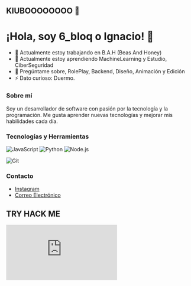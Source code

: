 ## KIUBOOOOOOOO 👋
# ¡Hola, soy 6_bloq o Ignacio! 👋

- 🔭 Actualmente estoy trabajando en B.A.H (Beas And Honey)
- 🌱 Actualmente estoy aprendiendo MachineLearning y Estudio, CiberSeguridad
- 💬 Pregúntame sobre, RolePlay, Backend, Diseño, Animación y Edición
- ⚡ Dato curioso: Duermo.

### Sobre mí
Soy un desarrollador de software con pasión por la tecnología y la programación. Me gusta aprender nuevas tecnologías y mejorar mis habilidades cada día.

### Tecnologías y Herramientas
![JavaScript](https://img.shields.io/badge/-JavaScript-F7DF1E?style=flat-square&logo=javascript&logoColor=black)
![Python](https://img.shields.io/badge/-Python-3776AB?style=flat-square&logo=python&logoColor=white)
![Node.js](https://img.shields.io/badge/-Node.js-339933?style=flat-square&logo=node.js&logoColor=white)

![Git](https://img.shields.io/badge/-Git-F05032?style=flat-square&logo=git&logoColor=white)

### Contacto
- [Instagram](https://www.instagram.com/6_bloq)
- [Correo Electrónico](mailto:supernsprivado@gmail.com)

## TRY HACK ME
<iframe src="https://tryhackme.com/api/v2/badges/public-profile?userPublicId=4384907" style='border:none;'></iframe>

<!--
![React](https://img.shields.io/badge/-React-61DAFB?style=flat-square&logo=react&logoColor=black)
![GitHub stats](https://github-readme-stats.vercel.app/api?username=tuusuario&show_icons=true&theme=radical)
![Top Langs](https://github-readme-stats.vercel.app/api/top-langs/?username=tuusuario&layout=compact&theme=radical)
